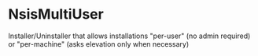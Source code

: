 # NsisMultiUser
Installer/Uninstaller that allows installations "per-user" (no admin required) or "per-machine" (asks elevation only when necessary)
